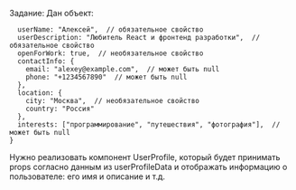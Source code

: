 Задание:
	Дан объект:
``` const userProfileData = {
  userName: "Алексей",  // обязательное свойство
  userDescription: "Любитель React и фронтенд разработки",  // обязательное свойство
  openForWork: true,  // необязательное свойство
  contactInfo: {
    email: "alexey@example.com",  // может быть null
    phone: "+1234567890"  // может быть null
  },
  location: {
    city: "Москва",  // необязательное свойство
    country: "Россия" 
  },
  interests: ["программирование", "путешествия", "фотография"],  // может быть null
}
```




Нужно реализовать компонент UserProfile, который будет принимать props согласно данным из userProfileData  и отображать информацию о пользователе: его имя и описание и т.д.
